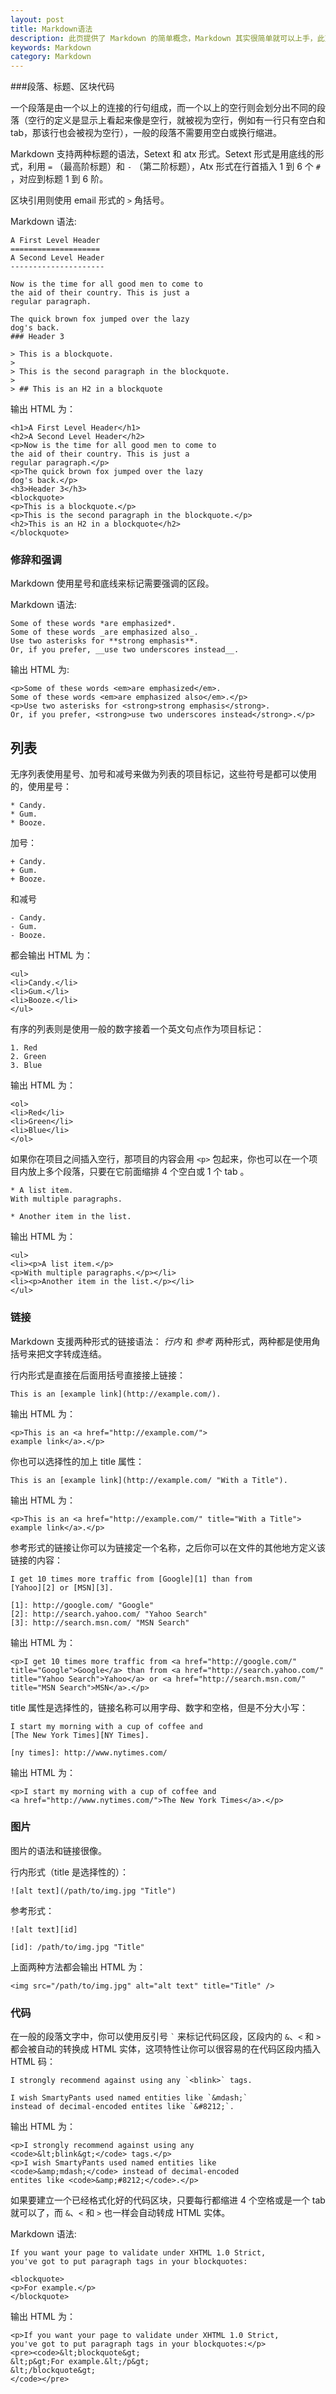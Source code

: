```yaml
---
layout: post
title: Markdown语法
description: 此页提供了 Markdown 的简单概念，Markdown 其实很简单就可以上手，此页文档提供了一些范例，并且每个范例都会提供输出的 HTML 结果。
keywords: Markdown
category: Markdown
---
```


###段落、标题、区块代码

一个段落是由一个以上的连接的行句组成，而一个以上的空行则会划分出不同的段落（空行的定义是显示上看起来像是空行，就被视为空行，例如有一行只有空白和 tab，那该行也会被视为空行），一般的段落不需要用空白或换行缩进。

Markdown 支持两种标题的语法，Setext 和 atx 形式。Setext 形式是用底线的形式，利用 `=` （最高阶标题）和 `-` （第二阶标题），Atx 形式在行首插入 1 到 6 个 `#` ，对应到标题 1 到 6 阶。

区块引用则使用 email 形式的 `>` 角括号。

<p>Markdown 语法:</p>

<pre><code>A First Level Header
====================
A Second Level Header
---------------------

Now is the time for all good men to come to
the aid of their country. This is just a
regular paragraph.

The quick brown fox jumped over the lazy
dog's back.
### Header 3

&gt; This is a blockquote.
&gt; 
&gt; This is the second paragraph in the blockquote.
&gt;
&gt; ## This is an H2 in a blockquote
</code></pre>

<p>输出 HTML 为：</p>

<pre><code>&lt;h1&gt;A First Level Header&lt;/h1&gt;
&lt;h2&gt;A Second Level Header&lt;/h2&gt;
&lt;p&gt;Now is the time for all good men to come to
the aid of their country. This is just a
regular paragraph.&lt;/p&gt;
&lt;p&gt;The quick brown fox jumped over the lazy
dog's back.&lt;/p&gt;
&lt;h3&gt;Header 3&lt;/h3&gt;
&lt;blockquote&gt;
&lt;p&gt;This is a blockquote.&lt;/p&gt;
&lt;p&gt;This is the second paragraph in the blockquote.&lt;/p&gt;
&lt;h2&gt;This is an H2 in a blockquote&lt;/h2&gt;
&lt;/blockquote&gt;
</code></pre>

<h3>修辞和强调</h3>

<p>Markdown 使用星号和底线来标记需要强调的区段。</p>

<p>Markdown 语法:</p>

<pre><code>Some of these words *are emphasized*.
Some of these words _are emphasized also_.
Use two asterisks for **strong emphasis**.
Or, if you prefer, __use two underscores instead__.
</code></pre>

<p>输出 HTML 为:</p>

<pre><code>&lt;p&gt;Some of these words &lt;em&gt;are emphasized&lt;/em&gt;.
Some of these words &lt;em&gt;are emphasized also&lt;/em&gt;.&lt;/p&gt;
&lt;p&gt;Use two asterisks for &lt;strong&gt;strong emphasis&lt;/strong&gt;.
Or, if you prefer, &lt;strong&gt;use two underscores instead&lt;/strong&gt;.&lt;/p&gt;
</code></pre>

<h2>列表</h2>

<p>无序列表使用星号、加号和减号来做为列表的项目标记，这些符号是都可以使用的，使用星号：</p>

<pre><code>* Candy.
* Gum.
* Booze.
</code></pre>

<p>加号：</p>

<pre><code>+ Candy.
+ Gum.
+ Booze.
</code></pre>

<p>和减号</p>

<pre><code>- Candy.
- Gum.
- Booze.
</code></pre>

<p>都会输出 HTML 为：</p>

<pre><code>&lt;ul&gt;
&lt;li&gt;Candy.&lt;/li&gt;
&lt;li&gt;Gum.&lt;/li&gt;
&lt;li&gt;Booze.&lt;/li&gt;
&lt;/ul&gt;
</code></pre>

<p>有序的列表则是使用一般的数字接着一个英文句点作为项目标记：</p>

<pre><code>1. Red
2. Green
3. Blue
</code></pre>

<p>输出 HTML 为：</p>

<pre><code>&lt;ol&gt;
&lt;li&gt;Red&lt;/li&gt;
&lt;li&gt;Green&lt;/li&gt;
&lt;li&gt;Blue&lt;/li&gt;
&lt;/ol&gt;
</code></pre>

<p>如果你在项目之间插入空行，那项目的内容会用 <code>&lt;p&gt;</code> 包起来，你也可以在一个项目内放上多个段落，只要在它前面缩排 4 个空白或 1 个 tab 。</p>

<pre><code>* A list item.
With multiple paragraphs.

* Another item in the list.
</code></pre>

<p>输出 HTML 为：</p>

<pre><code>&lt;ul&gt;
&lt;li&gt;&lt;p&gt;A list item.&lt;/p&gt;
&lt;p&gt;With multiple paragraphs.&lt;/p&gt;&lt;/li&gt;
&lt;li&gt;&lt;p&gt;Another item in the list.&lt;/p&gt;&lt;/li&gt;
&lt;/ul&gt;
</code></pre>

<h3>链接</h3>

<p>Markdown 支援两种形式的链接语法： <em>行内</em> 和 <em>参考</em> 两种形式，两种都是使用角括号来把文字转成连结。</p>

<p>行内形式是直接在后面用括号直接接上链接：</p>

<pre><code>This is an [example link](http://example.com/).
</code></pre>

<p>输出 HTML 为：</p>

<pre><code>&lt;p&gt;This is an &lt;a href="http://example.com/"&gt;
example link&lt;/a&gt;.&lt;/p&gt;
</code></pre>

<p>你也可以选择性的加上 title 属性：</p>

<pre><code>This is an [example link](http://example.com/ "With a Title").
</code></pre>

<p>输出 HTML 为：</p>

<pre><code>&lt;p&gt;This is an &lt;a href="http://example.com/" title="With a Title"&gt;
example link&lt;/a&gt;.&lt;/p&gt;
</code></pre>

<p>参考形式的链接让你可以为链接定一个名称，之后你可以在文件的其他地方定义该链接的内容：</p>

<pre><code>I get 10 times more traffic from [Google][1] than from
[Yahoo][2] or [MSN][3].

[1]: http://google.com/ "Google"
[2]: http://search.yahoo.com/ "Yahoo Search"
[3]: http://search.msn.com/ "MSN Search"
</code></pre>

<p>输出 HTML 为：</p>

<pre><code>&lt;p&gt;I get 10 times more traffic from &lt;a href="http://google.com/"
title="Google"&gt;Google&lt;/a&gt; than from &lt;a href="http://search.yahoo.com/"
title="Yahoo Search"&gt;Yahoo&lt;/a&gt; or &lt;a href="http://search.msn.com/"
title="MSN Search"&gt;MSN&lt;/a&gt;.&lt;/p&gt;
</code></pre>

<p>title 属性是选择性的，链接名称可以用字母、数字和空格，但是不分大小写：</p>

<pre><code>I start my morning with a cup of coffee and
[The New York Times][NY Times].

[ny times]: http://www.nytimes.com/
</code></pre>

<p>输出 HTML 为：</p>

<pre><code>&lt;p&gt;I start my morning with a cup of coffee and
&lt;a href="http://www.nytimes.com/"&gt;The New York Times&lt;/a&gt;.&lt;/p&gt;
</code></pre>

<h3>图片</h3>

<p>图片的语法和链接很像。</p>

<p>行内形式（title 是选择性的）：</p>

<pre><code>![alt text](/path/to/img.jpg "Title")
</code></pre>

<p>参考形式：</p>

<pre><code>![alt text][id]

[id]: /path/to/img.jpg "Title"
</code></pre>

<p>上面两种方法都会输出 HTML 为：</p>

<pre><code>&lt;img src="/path/to/img.jpg" alt="alt text" title="Title" /&gt;
</code></pre>

<h3>代码</h3>

<p>在一般的段落文字中，你可以使用反引号 <code>`</code> 来标记代码区段，区段内的 <code>&amp;</code>、<code>&lt;</code> 和 <code>&gt;</code> 都会被自动的转换成 HTML 实体，这项特性让你可以很容易的在代码区段内插入 HTML 码：</p>

<pre><code>I strongly recommend against using any `&lt;blink&gt;` tags.

I wish SmartyPants used named entities like `&amp;mdash;`
instead of decimal-encoded entites like `&amp;#8212;`.
</code></pre>

<p>输出 HTML 为：</p>

<pre><code>&lt;p&gt;I strongly recommend against using any
&lt;code&gt;&amp;lt;blink&amp;gt;&lt;/code&gt; tags.&lt;/p&gt;
&lt;p&gt;I wish SmartyPants used named entities like
&lt;code&gt;&amp;amp;mdash;&lt;/code&gt; instead of decimal-encoded
entites like &lt;code&gt;&amp;amp;#8212;&lt;/code&gt;.&lt;/p&gt;
</code></pre>

<p>如果要建立一个已经格式化好的代码区块，只要每行都缩进 4 个空格或是一个 tab 就可以了，而 <code>&amp;</code>、<code>&lt;</code> 和 <code>&gt;</code> 也一样会自动转成 HTML 实体。</p>

<p>Markdown 语法:</p>

<pre><code>If you want your page to validate under XHTML 1.0 Strict,
you've got to put paragraph tags in your blockquotes:

&lt;blockquote&gt;
&lt;p&gt;For example.&lt;/p&gt;
&lt;/blockquote&gt;
</code></pre>

<p>输出 HTML 为：</p>

<pre><code>&lt;p&gt;If you want your page to validate under XHTML 1.0 Strict,
you've got to put paragraph tags in your blockquotes:&lt;/p&gt;
&lt;pre&gt;&lt;code&gt;&amp;lt;blockquote&amp;gt;
&amp;lt;p&amp;gt;For example.&amp;lt;/p&amp;gt;
&amp;lt;/blockquote&amp;gt;
&lt;/code&gt;&lt;/pre&gt;
</code></pre>
